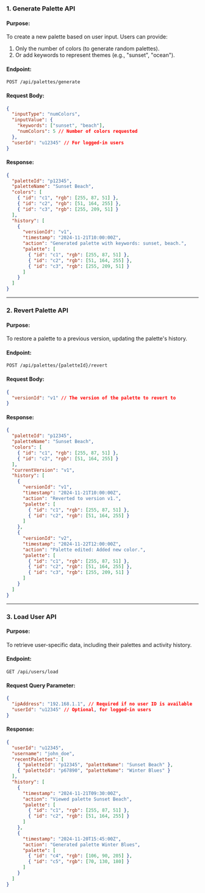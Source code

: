 ### **1. Generate Palette API**

#### **Purpose**:
To create a new palette based on user input. Users can provide:
1. Only the number of colors (to generate random palettes).
2. Or add keywords to represent themes (e.g., "sunset", "ocean").

#### **Endpoint**:
`POST /api/palettes/generate`

#### **Request Body**:
```json
{
  "inputType": "numColors",
  "inputValue": {
    "keywords": ["sunset", "beach"], 
    "numColors": 5 // Number of colors requested
  },
  "userId": "u12345" // For logged-in users
}
```

#### **Response**:
```json
{
  "paletteId": "p12345",
  "paletteName": "Sunset Beach",
  "colors": [
    { "id": "c1", "rgb": [255, 87, 51] },
    { "id": "c2", "rgb": [51, 164, 255] },
    { "id": "c3", "rgb": [255, 209, 51] }
  ],
  "history": [
    {
      "versionId": "v1",
      "timestamp": "2024-11-21T10:00:00Z",
      "action": "Generated palette with keywords: sunset, beach.",
      "palette": [
        { "id": "c1", "rgb": [255, 87, 51] },
        { "id": "c2", "rgb": [51, 164, 255] },
        { "id": "c3", "rgb": [255, 209, 51] }
      ]
    }
  ]
}
```

---

### **2. Revert Palette API**

#### **Purpose**:
To restore a palette to a previous version, updating the palette's history.

#### **Endpoint**:
`POST /api/palettes/{paletteId}/revert`

#### **Request Body**:
```json
{
  "versionId": "v1" // The version of the palette to revert to
}
```

#### **Response**:
```json
{
  "paletteId": "p12345",
  "paletteName": "Sunset Beach",
  "colors": [
    { "id": "c1", "rgb": [255, 87, 51] },
    { "id": "c2", "rgb": [51, 164, 255] }
  ],
  "currentVersion": "v1",
  "history": [
    {
      "versionId": "v1",
      "timestamp": "2024-11-21T10:00:00Z",
      "action": "Reverted to version v1.",
      "palette": [
        { "id": "c1", "rgb": [255, 87, 51] },
        { "id": "c2", "rgb": [51, 164, 255] }
      ]
    },
    {
      "versionId": "v2",
      "timestamp": "2024-11-22T12:00:00Z",
      "action": "Palette edited: Added new color.",
      "palette": [
        { "id": "c1", "rgb": [255, 87, 51] },
        { "id": "c2", "rgb": [51, 164, 255] },
        { "id": "c3", "rgb": [255, 209, 51] }
      ]
    }
  ]
}
```

---

### **3. Load User API**

#### **Purpose**:
To retrieve user-specific data, including their palettes and activity history.

#### **Endpoint**:
`GET /api/users/load`

#### **Request Query Parameter**:
```json
{
  "ipAddress": "192.168.1.1", // Required if no user ID is available
  "userId": "u12345" // Optional, for logged-in users
}
```

#### **Response**:
```json
{
  "userId": "u12345",
  "username": "john_doe",
  "recentPalettes": [
    { "paletteId": "p12345", "paletteName": "Sunset Beach" },
    { "paletteId": "p67890", "paletteName": "Winter Blues" }
  ],
  "history": [
    {
      "timestamp": "2024-11-21T09:30:00Z",
      "action": "Viewed palette Sunset Beach",
      "palette": [
        { "id": "c1", "rgb": [255, 87, 51] },
        { "id": "c2", "rgb": [51, 164, 255] }
      ]
    },
    {
      "timestamp": "2024-11-20T15:45:00Z",
      "action": "Generated palette Winter Blues",
      "palette": [
        { "id": "c4", "rgb": [106, 90, 205] },
        { "id": "c5", "rgb": [70, 130, 180] }
      ]
    }
  ]
}
```